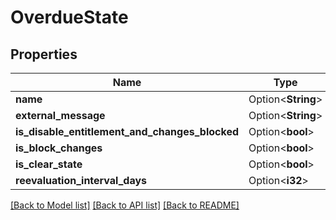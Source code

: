 # OverdueState

## Properties

Name | Type | Description | Notes
------------ | ------------- | ------------- | -------------
**name** | Option<**String**> |  | [optional]
**external_message** | Option<**String**> |  | [optional]
**is_disable_entitlement_and_changes_blocked** | Option<**bool**> |  | [optional]
**is_block_changes** | Option<**bool**> |  | [optional]
**is_clear_state** | Option<**bool**> |  | [optional]
**reevaluation_interval_days** | Option<**i32**> |  | [optional]

[[Back to Model list]](../README.md#documentation-for-models) [[Back to API list]](../README.md#documentation-for-api-endpoints) [[Back to README]](../README.md)


